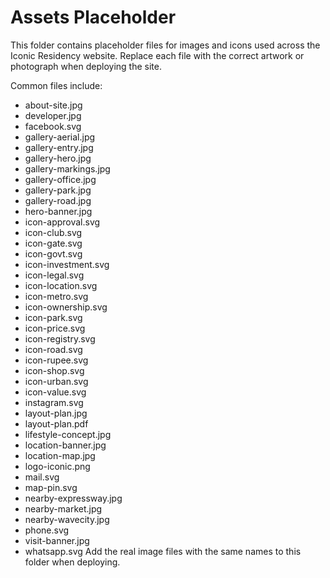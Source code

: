# Assets Placeholder

This folder contains placeholder files for images and icons used across the Iconic Residency website. Replace each file with the correct artwork or photograph when deploying the site.

Common files include:
- about-site.jpg
- developer.jpg
- facebook.svg
- gallery-aerial.jpg
- gallery-entry.jpg
- gallery-hero.jpg
- gallery-markings.jpg
- gallery-office.jpg
- gallery-park.jpg
- gallery-road.jpg
- hero-banner.jpg
- icon-approval.svg
- icon-club.svg
- icon-gate.svg
- icon-govt.svg
- icon-investment.svg
- icon-legal.svg
- icon-location.svg
- icon-metro.svg
- icon-ownership.svg
- icon-park.svg
- icon-price.svg
- icon-registry.svg
- icon-road.svg
- icon-rupee.svg
- icon-shop.svg
- icon-urban.svg
- icon-value.svg
- instagram.svg
- layout-plan.jpg
- layout-plan.pdf
- lifestyle-concept.jpg
- location-banner.jpg
- location-map.jpg
- logo-iconic.png
- mail.svg
- map-pin.svg
- nearby-expressway.jpg
- nearby-market.jpg
- nearby-wavecity.jpg
- phone.svg
- visit-banner.jpg
- whatsapp.svg
Add the real image files with the same names to this folder when deploying.

